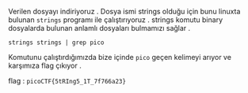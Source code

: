 Verilen dosyayı indiriyoruz . Dosya ismi strings olduğu için bunu linuxta bulunan ```strings``` programı ile çalıştırıyoruz .
strings komutu binary dosyalarda bulunan anlamlı dosyaları bulmamızı sağlar . 

```strings strings | grep pico```

Komutunu çalıştırdığımızda bize içinde ```pico``` geçen kelimeyi arıyor ve karşımıza flag çıkıyor .

flag : ```picoCTF{5tRIng5_1T_7f766a23}```
